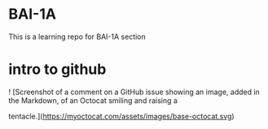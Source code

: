 # BAI-1A
This is a learning repo for BAI-1A section 


# intro to github
! [Screenshot of a comment on a GitHub issue showing an
image, added in the Markdown, of an Octocat smiling and
raising a

tentacle.](https://myoctocat.com/assets/images/base-octocat.svg)
